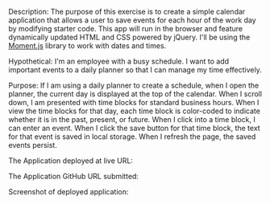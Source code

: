 Description:
The purpose of this exercise is to create a simple calendar application that allows a user to save events for each hour of the work day by modifying starter code. This app will run in the browser and feature dynamically updated HTML and CSS powered by jQuery.  I'll be using the [Moment.js](https://momentjs.com/) library to work with dates and times. 

Hypothetical:  I'm an employee with a busy schedule.  I want to add important events to a daily planner so that I can manage my time effectively.

Purpose:  If I am using a daily planner to create a schedule, when I open the planner, the current day is displayed at the top of the calendar.  When I scroll down, I am presented with time blocks for standard business hours.  When I view the time blocks for that day, each time block is color-coded to indicate whether it is in the past, present, or future.  When I click into a time block, I can enter an event.  When I click the save button for that time block, the text for that event is saved in local storage.  When I refresh the page, the saved events persist.


The Application deployed at live URL:



The Application GitHub URL submitted:



Screenshot of deployed application:


